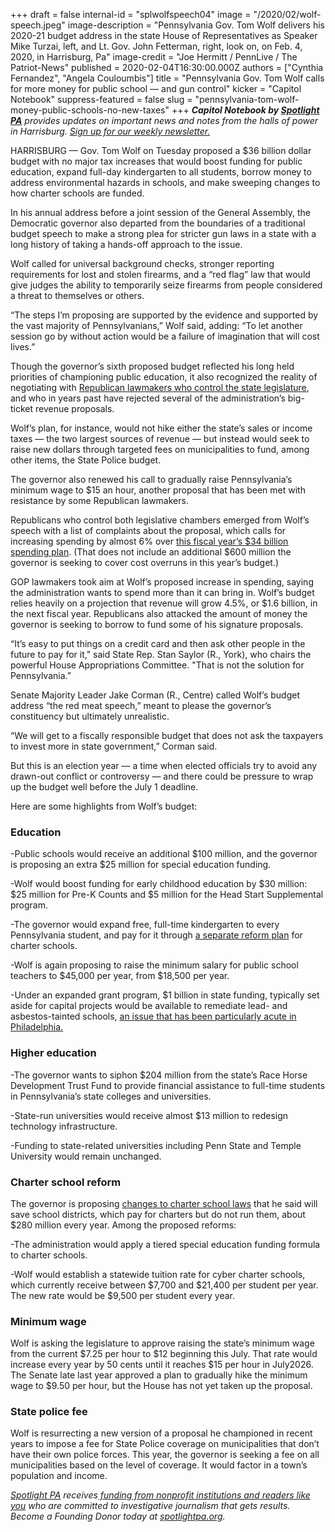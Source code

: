 +++
draft = false
internal-id = "splwolfspeech04"
image = "/2020/02/wolf-speech.jpeg"
image-description = "Pennsylvania Gov. Tom Wolf delivers his 2020-21 budget address in the state House of Representatives as Speaker Mike Turzai, left, and Lt. Gov. John Fetterman, right, look on, on Feb. 4, 2020, in Harrisburg, Pa"
image-credit = "Joe Hermitt / PennLive / The Patriot-News"
published = 2020-02-04T16:30:00.000Z
authors = ["Cynthia Fernandez", "Angela Couloumbis"]
title = "Pennsylvania Gov. Tom Wolf calls for more money for public school — and gun control"
kicker = "Capitol Notebook"
suppress-featured = false
slug = "pennsylvania-tom-wolf-money-public-schools-no-new-taxes"
+++
***Capitol Notebook by [Spotlight PA](https://www.spotlightpa.org/ "https\://www.spotlightpa.org/")** provides updates on important news and notes from the halls of power in Harrisburg. [Sign up for our weekly newsletter.](https://www.spotlightpa.org/newsletters "https\://www.spotlightpa.org/newsletters")*

HARRISBURG — Gov. Tom Wolf on Tuesday proposed a $36 billion dollar budget with no major tax increases that would boost funding for public education, expand full-day kindergarten to all students, borrow money to address environmental hazards in schools, and make sweeping changes to how charter schools are funded.

In his annual address before a joint session of the General Assembly, the Democratic governor also departed from the boundaries of a traditional budget speech to make a strong plea for stricter gun laws in a state with a long history of taking a hands-off approach to the issue.

Wolf called for universal background checks, stronger reporting requirements for lost and stolen firearms, and a “red flag” law that would give judges the ability to temporarily seize firearms from people considered a threat to themselves or others.

“The steps I’m proposing are supported by the evidence and supported by the vast majority of Pennsylvanians,” Wolf said, adding: “To let another session go by without action would be a failure of imagination that will cost lives.”

Though the governor’s sixth proposed budget reflected his long held priorities of championing public education, it also recognized the reality of negotiating with [Republican lawmakers who control the state legislature](https://web.archive.org/20200717193450/https://www.inquirer.com/news/pennsylvania-legislature-democrats-2020-election-20191125.html "https\://www.inquirer.com/news/pennsylvania-legislature-democrats-2020-election-20191125.html"), and who in years past have rejected several of the administration’s big-ticket revenue proposals.

Wolf’s plan, for instance, would not hike either the state’s sales or income taxes — the two largest sources of revenue — but instead would seek to raise new dollars through targeted fees on municipalities to fund, among other items, the State Police budget.

<script src="https://www.spotlightpa.org/embed.js" async></script><div data-spl-embed-version="1" data-spl-src="https://www.spotlightpa.org/embeds/newsletter/"></div>

The governor also renewed his call to gradually raise Pennsylvania’s minimum wage to $15 an hour, another proposal that has been met with resistance by some Republican lawmakers.

Republicans who control both legislative chambers emerged from Wolf’s speech with a list of complaints about the proposal, which calls for increasing spending by almost 6% over [this fiscal year’s $34 billion spending plan](https://web.archive.org/20200305173424/https://www.inquirer.com/news/tom-wolf-signs-budget-deal-20190628.html "https\://www.inquirer.com/news/tom-wolf-signs-budget-deal-20190628.html"). (That does not include an additional $600 million the governor is seeking to cover cost overruns in this year’s budget.)

GOP lawmakers took aim at Wolf’s proposed increase in spending, saying the administration wants to spend more than it can bring in. Wolf’s budget relies heavily on a projection that revenue will grow 4.5%, or $1.6 billion, in the next fiscal year. Republicans also attacked the amount of money the governor is seeking to borrow to fund some of his signature proposals.

“It’s easy to put things on a credit card and then ask other people in the future to pay for it," said State Rep. Stan Saylor (R., York), who chairs the powerful House Appropriations Committee. "That is not the solution for Pennsylvania.”

Senate Majority Leader Jake Corman (R., Centre) called Wolf’s budget address “the red meat speech,” meant to please the governor’s constituency but ultimately unrealistic.

“We will get to a fiscally responsible budget that does not ask the taxpayers to invest more in state government,” Corman said.

But this is an election year — a time when elected officials try to avoid any drawn-out conflict or controversy — and there could be pressure to wrap up the budget well before the July 1 deadline.

Here are some highlights from Wolf’s budget:

### Education

\-Public schools would receive an additional $100 million, and the governor is proposing an extra $25 million for special education funding.

\-Wolf would boost funding for early childhood education by $30 million: $25 million for Pre-K Counts and $5 million for the Head Start Supplemental program.

\-The governor would expand free, full-time kindergarten to every Pennsylvania student, and pay for it through [a separate reform plan](https://web.archive.org/20200204013625/https://www.inquirer.com/news/charter-school-reform-pennsylvania-tom-wolf-budget-20200203.html "https\://www.inquirer.com/news/charter-school-reform-pennsylvania-tom-wolf-budget-20200203.html") for charter schools.

\-Wolf is again proposing to raise the minimum salary for public school teachers to $45,000 per year, from $18,500 per year.

\-Under an expanded grant program, $1 billion in state funding, typically set aside for capital projects would be available to remediate lead- and asbestos-tainted schools, [an issue that has been particularly acute in Philadelphia.](https://web.archive.org/20200226174038/https://www.inquirer.com/news/inq/toxic-city-philadelphia-inquirer-investigation-lead-asbestos-schools-20170618.html "https\://www.inquirer.com/news/inq/toxic-city-philadelphia-inquirer-investigation-lead-asbestos-schools-20170618.html")

### Higher education

\-The governor wants to siphon $204 million from the state’s Race Horse Development Trust Fund to provide financial assistance to full-time students in Pennsylvania’s state colleges and universities.

\-State-run universities would receive almost $13 million to redesign technology infrastructure.

\-Funding to state-related universities including Penn State and Temple University would remain unchanged.

### Charter school reform

The governor is proposing [changes to charter school laws](https://web.archive.org/20200204013625/https://www.inquirer.com/news/charter-school-reform-pennsylvania-tom-wolf-budget-20200203.html "https\://www.inquirer.com/news/charter-school-reform-pennsylvania-tom-wolf-budget-20200203.html") that he said will save school districts, which pay for charters but do not run them, about $280 million every year. Among the proposed reforms:

\-The administration would apply a tiered special education funding formula to charter schools.

\-Wolf would establish a statewide tuition rate for cyber charter schools, which currently receive between $7,700 and $21,400 per student per year. The new rate would be $9,500 per student every year.

### Minimum wage

Wolf is asking the legislature to approve raising the state’s minimum wage from the current $7.25 per hour to $12 beginning this July. That rate would increase every year by 50 cents until it reaches $15 per hour in July2026. The Senate late last year approved a plan to gradually hike the minimum wage to $9.50 per hour, but the House has not yet taken up the proposal.

### State police fee

Wolf is resurrecting a new version of a proposal he championed in recent years to impose a fee for State Police coverage on municipalities that don’t have their own police forces. This year, the governor is seeking a fee on all municipalities based on the level of coverage. It would factor in a town’s population and income.

*[Spotlight PA](https://www.spotlightpa.org/ "https\://www.spotlightpa.org/") receives[ funding from nonprofit institutions and readers like you](https://www.spotlightpa.org/support "https\://www.spotlightpa.org/support") who are committed to investigative journalism that gets results. Become a Founding Donor today at [spotlightpa.org](https://www.spotlightpa.org/ "https\://www.spotlightpa.org/").*
